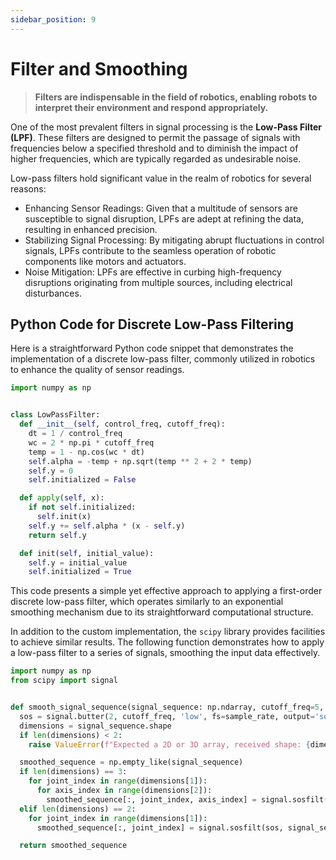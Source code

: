 ```yaml
---
sidebar_position: 9
---
```


# Filter and Smoothing

> **Filters are indispensable in the field of robotics, enabling robots to interpret their environment and respond
appropriately.**

One of the most prevalent filters in signal processing is the **Low-Pass Filter (LPF)**. These filters are designed to
permit the passage of signals with frequencies below a specified threshold and to diminish the impact of higher
frequencies, which are typically regarded as undesirable noise.

Low-pass filters hold significant value in the realm of robotics for several reasons:

- Enhancing Sensor Readings: Given that a multitude of sensors are susceptible to signal disruption, LPFs are adept at
  refining the data, resulting in enhanced precision.
- Stabilizing Signal Processing: By mitigating abrupt fluctuations in control signals, LPFs contribute to the seamless
  operation of robotic components like motors and actuators.
- Noise Mitigation: LPFs are effective in curbing high-frequency disruptions originating from multiple sources,
  including electrical disturbances.

## Python Code for Discrete Low-Pass Filtering

Here is a straightforward Python code snippet that demonstrates the implementation of a discrete low-pass filter,
commonly utilized in robotics to enhance the quality of sensor readings.

```python
import numpy as np


class LowPassFilter:
  def __init__(self, control_freq, cutoff_freq):
    dt = 1 / control_freq
    wc = 2 * np.pi * cutoff_freq
    temp = 1 - np.cos(wc * dt)
    self.alpha = -temp + np.sqrt(temp ** 2 + 2 * temp)
    self.y = 0
    self.initialized = False

  def apply(self, x):
    if not self.initialized:
      self.init(x)
    self.y += self.alpha * (x - self.y)
    return self.y

  def init(self, initial_value):
    self.y = initial_value
    self.initialized = True
```

This code presents a simple yet effective approach to applying a first-order discrete low-pass filter, which operates
similarly to an exponential smoothing mechanism due to its straightforward computational structure.

In addition to the custom implementation, the `scipy` library provides facilities to achieve similar results. The
following function demonstrates how to apply a low-pass filter to a series of signals, smoothing the input data
effectively.

```python
import numpy as np
from scipy import signal


def smooth_signal_sequence(signal_sequence: np.ndarray, cutoff_freq=5, sample_rate=25):
  sos = signal.butter(2, cutoff_freq, 'low', fs=sample_rate, output='sos')
  dimensions = signal_sequence.shape
  if len(dimensions) < 2:
    raise ValueError(f"Expected a 2D or 3D array, received shape: {dimensions}")

  smoothed_sequence = np.empty_like(signal_sequence)
  if len(dimensions) == 3:
    for joint_index in range(dimensions[1]):
      for axis_index in range(dimensions[2]):
        smoothed_sequence[:, joint_index, axis_index] = signal.sosfilt(sos, signal_sequence[:, joint_index, axis_index])
  elif len(dimensions) == 2:
    for joint_index in range(dimensions[1]):
      smoothed_sequence[:, joint_index] = signal.sosfilt(sos, signal_sequence[:, joint_index])

  return smoothed_sequence
```


